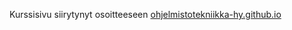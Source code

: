 Kurssisivu siirytynyt osoitteeseen [ohjelmistotekniikka-hy.github.io](https://ohjelmistotekniikka-hy.github.io)
